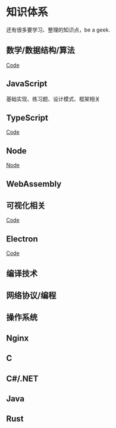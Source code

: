 # 知识体系

还有很多要学习、整理的知识点，be a geek.

## 数学/数据结构/算法

[Code](https://github.com/bddbzz/Algorithm.git '数学-数据结构-算法')

## JavaScript

基础实现、练习题、设计模式、框架相关

## TypeScript

[Code](https://github.com/bddbzz/typescript-learning 'Code')

## Node

[Node](https://github.com/bddbzz/nodejs-learning 'Node')

## WebAssembly

## 可视化相关

[Code](https://github.com/bddbzz/graphic 'Code')

## Electron

[Code](https://github.com/bddbzz/electron-demo 'Code')

## 编译技术

## 网络协议/编程

## 操作系统

## Nginx

## C

## C#/.NET

## Java

## Rust

